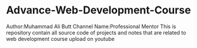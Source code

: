 # Advance-Web-Development-Course
Author:Muhammad Ali Butt
Channel Name:Professional Mentor
This is repository contain all source code of projects and notes that are related to web development course upload on youtube 
